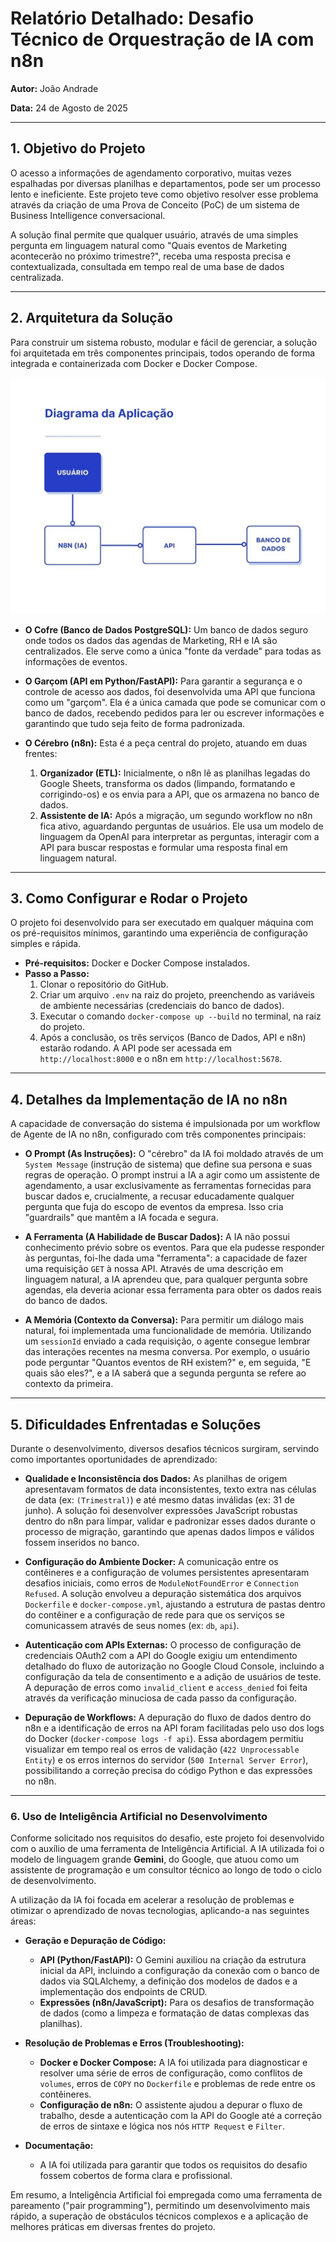 # Relatório Detalhado: Desafio Técnico de Orquestração de IA com n8n

**Autor:** João Andrade

**Data:** 24 de Agosto de 2025

---

## 1. Objetivo do Projeto

O acesso a informações de agendamento corporativo, muitas vezes espalhadas por diversas planilhas e departamentos, pode ser um processo lento e ineficiente. Este projeto teve como objetivo resolver esse problema através da criação de uma Prova de Conceito (PoC) de um sistema de Business Intelligence conversacional.

A solução final permite que qualquer usuário, através de uma simples pergunta em linguagem natural como "Quais eventos de Marketing acontecerão no próximo trimestre?", receba uma resposta precisa e contextualizada, consultada em tempo real de uma base de dados centralizada.

---

## 2. Arquitetura da Solução

Para construir um sistema robusto, modular e fácil de gerenciar, a solução foi arquitetada em três componentes principais, todos operando de forma integrada e containerizada com Docker e Docker Compose.

![Diagrama da Arquitetura](.assets/diagrama.jpg)


* **O Cofre (Banco de Dados PostgreSQL):** Um banco de dados seguro onde todos os dados das agendas de Marketing, RH e IA são centralizados. Ele serve como a única "fonte da verdade" para todas as informações de eventos.

* **O Garçom (API em Python/FastAPI):** Para garantir a segurança e o controle de acesso aos dados, foi desenvolvida uma API que funciona como um "garçom". Ela é a única camada que pode se comunicar com o banco de dados, recebendo pedidos para ler ou escrever informações e garantindo que tudo seja feito de forma padronizada.

* **O Cérebro (n8n):** Esta é a peça central do projeto, atuando em duas frentes:
    1.  **Organizador (ETL):** Inicialmente, o n8n lê as planilhas legadas do Google Sheets, transforma os dados (limpando, formatando e corrigindo-os) e os envia para a API, que os armazena no banco de dados.
    2.  **Assistente de IA:** Após a migração, um segundo workflow no n8n fica ativo, aguardando perguntas de usuários. Ele usa um modelo de linguagem da OpenAI para interpretar as perguntas, interagir com a API para buscar respostas e formular uma resposta final em linguagem natural.

---

## 3. Como Configurar e Rodar o Projeto

O projeto foi desenvolvido para ser executado em qualquer máquina com os pré-requisitos mínimos, garantindo uma experiência de configuração simples e rápida.

* **Pré-requisitos:** Docker e Docker Compose instalados.
* **Passo a Passo:**
    1.  Clonar o repositório do GitHub.
    2.  Criar um arquivo `.env` na raiz do projeto, preenchendo as variáveis de ambiente necessárias (credenciais do banco de dados).
    3.  Executar o comando `docker-compose up --build` no terminal, na raiz do projeto.
    4.  Após a conclusão, os três serviços (Banco de Dados, API e n8n) estarão rodando. A API pode ser acessada em `http://localhost:8000` e o n8n em `http://localhost:5678`.

---

## 4. Detalhes da Implementação de IA no n8n

A capacidade de conversação do sistema é impulsionada por um workflow de Agente de IA no n8n, configurado com três componentes principais:

* **O Prompt (As Instruções):** O "cérebro" da IA foi moldado através de um `System Message` (instrução de sistema) que define sua persona e suas regras de operação. O prompt instrui a IA a agir como um assistente de agendamento, a usar exclusivamente as ferramentas fornecidas para buscar dados e, crucialmente, a recusar educadamente qualquer pergunta que fuja do escopo de eventos da empresa. Isso cria "guardrails" que mantêm a IA focada e segura.

* **A Ferramenta (A Habilidade de Buscar Dados):** A IA não possui conhecimento prévio sobre os eventos. Para que ela pudesse responder às perguntas, foi-lhe dada uma "ferramenta": a capacidade de fazer uma requisição `GET` à nossa API. Através de uma descrição em linguagem natural, a IA aprendeu que, para qualquer pergunta sobre agendas, ela deveria acionar essa ferramenta para obter os dados reais do banco de dados.

* **A Memória (Contexto da Conversa):** Para permitir um diálogo mais natural, foi implementada uma funcionalidade de memória. Utilizando um `sessionId` enviado a cada requisição, o agente consegue lembrar das interações recentes na mesma conversa. Por exemplo, o usuário pode perguntar "Quantos eventos de RH existem?" e, em seguida, "E quais são eles?", e a IA saberá que a segunda pergunta se refere ao contexto da primeira.

---

## 5. Dificuldades Enfrentadas e Soluções

Durante o desenvolvimento, diversos desafios técnicos surgiram, servindo como importantes oportunidades de aprendizado:

* **Qualidade e Inconsistência dos Dados:** As planilhas de origem apresentavam formatos de data inconsistentes, texto extra nas células de data (ex: `(Trimestral)`) e até mesmo datas inválidas (ex: 31 de junho). A solução foi desenvolver expressões JavaScript robustas dentro do n8n para limpar, validar e padronizar esses dados durante o processo de migração, garantindo que apenas dados limpos e válidos fossem inseridos no banco.

* **Configuração do Ambiente Docker:** A comunicação entre os contêineres e a configuração de volumes persistentes apresentaram desafios iniciais, como erros de `ModuleNotFoundError` e `Connection Refused`. A solução envolveu a depuração sistemática dos arquivos `Dockerfile` e `docker-compose.yml`, ajustando a estrutura de pastas dentro do contêiner e a configuração de rede para que os serviços se comunicassem através de seus nomes (ex: `db`, `api`).

* **Autenticação com APIs Externas:** O processo de configuração de credenciais OAuth2 com a API do Google exigiu um entendimento detalhado do fluxo de autorização no Google Cloud Console, incluindo a configuração da tela de consentimento e a adição de usuários de teste. A depuração de erros como `invalid_client` e `access_denied` foi feita através da verificação minuciosa de cada passo da configuração.

* **Depuração de Workflows:** A depuração do fluxo de dados dentro do n8n e a identificação de erros na API foram facilitadas pelo uso dos logs do Docker (`docker-compose logs -f api`). Essa abordagem permitiu visualizar em tempo real os erros de validação (`422 Unprocessable Entity`) e os erros internos do servidor (`500 Internal Server Error`), possibilitando a correção precisa do código Python e das expressões no n8n.

---

### 6. Uso de Inteligência Artificial no Desenvolvimento

Conforme solicitado nos requisitos do desafio, este projeto foi desenvolvido com o auxílio de uma ferramenta de Inteligência Artificial. A IA utilizada foi o modelo de linguagem grande **Gemini**, do Google, que atuou como um assistente de programação e um consultor técnico ao longo de todo o ciclo de desenvolvimento.

A utilização da IA foi focada em acelerar a resolução de problemas e otimizar o aprendizado de novas tecnologias, aplicando-a nas seguintes áreas:

* **Geração e Depuração de Código:**
    * **API (Python/FastAPI):** O Gemini auxiliou na criação da estrutura inicial da API, incluindo a configuração da conexão com o banco de dados via SQLAlchemy, a definição dos modelos de dados e a implementação dos endpoints de CRUD.
    * **Expressões (n8n/JavaScript):** Para os desafios de transformação de dados (como a limpeza e formatação de datas complexas das planilhas).

* **Resolução de Problemas e Erros (Troubleshooting):**
    * **Docker e Docker Compose:** A IA foi utilizada para diagnosticar e resolver uma série de erros de configuração, como conflitos de `volumes`, erros de `COPY` no `Dockerfile` e problemas de rede entre os contêineres.
    * **Configuração de n8n:** O assistente ajudou a depurar o fluxo de trabalho, desde a autenticação com la API do Google até a correção de erros de sintaxe e lógica nos nós `HTTP Request` e `Filter`.

* **Documentação:**
    * A IA foi utilizada para garantir que todos os requisitos do desafio fossem cobertos de forma clara e profissional.

Em resumo, a Inteligência Artificial foi empregada como uma ferramenta de pareamento ("pair programming"), permitindo um desenvolvimento mais rápido, a superação de obstáculos técnicos complexos e a aplicação de melhores práticas em diversas frentes do projeto.